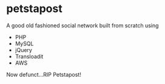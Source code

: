 # petstapost

A good old fashioned social network built from scratch using
- PHP
- MySQL
- jQuery
- Transloadit
- AWS

Now defunct...RIP Petstapost!
